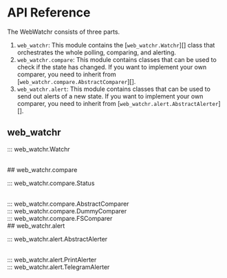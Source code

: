 # API Reference

The WebWatchr consists of three parts.

1. `web_watchr`: This module contains the [`web_watchr.Watchr`][] class that orchestrates the whole polling, comparing, and alerting.
2. `web_watchr.compare`: This module contains classes that can be used to check if the state has changed. If you want to implement your own comparer, you need to inherit from [`web_watchr.compare.AbstractComparer`][].
3. `web_watchr.alert`: This module contains classes that can be used to send out alerts of a new state. If you want to implement your own comparer, you need to inherit from [`web_watchr.alert.AbstractAlerter`][].


## web_watchr

::: web_watchr.Watchr

<br>
## web_watchr.compare

::: web_watchr.compare.Status

<br>
::: web_watchr.compare.AbstractComparer

<br>
::: web_watchr.compare.DummyComparer

<br>
::: web_watchr.compare.FSComparer

<br>
## web_watchr.alert

::: web_watchr.alert.AbstractAlerter

<br>
::: web_watchr.alert.PrintAlerter

<br>
::: web_watchr.alert.TelegramAlerter
